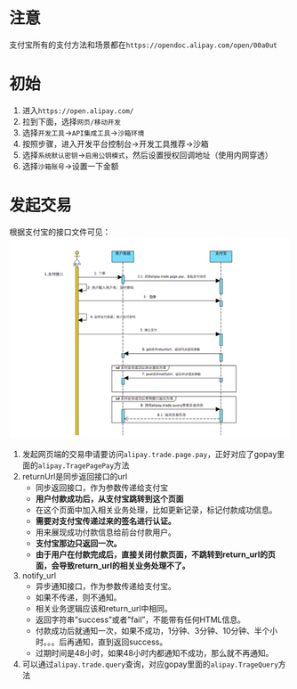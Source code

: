 # 注意
支付宝所有的支付方法和场景都在`https://opendoc.alipay.com/open/00a0ut`

# 初始
1. 进入`https://open.alipay.com/`
2. 拉到下面，选择`网页/移动开发`
3. 选择`开发工具`->`API集成工具`->`沙箱环境`
4. 按照步骤，进入开发平台控制台->开发工具推荐->沙箱
5. 选择`系统默认密钥`->`启用公钥模式`，然后设置授权回调地址（使用内网穿透）
6. 选择`沙箱账号`->设置一下金额

# 发起交易
根据支付宝的接口文件可见：
![img.png](img.png)
1. 发起网页端的交易申请要访问`alipay.trade.page.pay`，正好对应了gopay里面的`alipay.TragePagePay`方法
2. returnUrl是同步返回接口的url 
   * 同步返回接口，作为参数传递给支付宝
   * **用户付款成功后，从支付宝跳转到这个页面**
   * 在这个页面中加入相关业务处理，比如更新记录，标记付款成功信息。
   * **需要对支付宝传递过来的签名进行认证。**
   * 用来展现成功付款信息给前台付款用户。
   * **支付宝那边只返回一次。**
   * **由于用户在付款完成后，直接关闭付款页面，不跳转到return_url的页面，会导致return_url的相关业务处理不了。**
3. notify_url
   * 异步通知接口，作为参数传递给支付宝。
   * 如果不传递，则不通知。
   * 相关业务逻辑应该和return_url中相同。
   * 返回字符串”success”或者”fail”，不能带有任何HTML信息。
   * 付款成功后就通知一次，如果不成功，1分钟、3分钟、10分钟、半个小时。。。后再通知，直到返回success。
   * 过期时间是48小时，如果48小时内都通知不成功，那么就不再通知。
4. 可以通过`alipay.trade.query`查询，对应gopay里面的`alipay.TrageQuery`方法